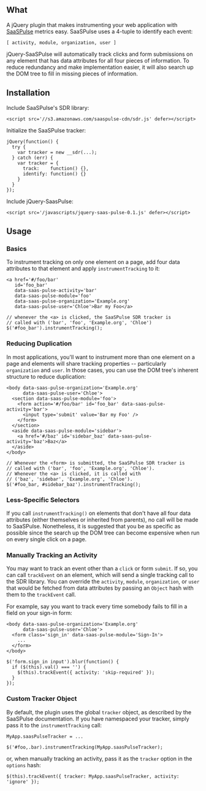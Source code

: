 ## What ##

A jQuery plugin that makes instrumenting your web application with
[SaaSPulse](http://www.saaspulse.com/) metrics easy. SaaSPulse uses
a 4-tuple to identify each event:

    [ activity, module, organization, user ]

jQuery-SaaSPulse will automatically track clicks and form submissions
on any element that has data attributes for all four pieces of information.
To reduce redundancy and make implementation easier, it will also
search up the DOM tree to fill in missing pieces of information.

## Installation ##

Include SaaSPulse's SDR library:

    <script src='//s3.amazonaws.com/saaspulse-cdn/sdr.js' defer></script>

Initialize the SaaSPulse tracker:

    jQuery(function() {
      try {
        var tracker = new __sdr(...);
      } catch (err) {
        var tracker = {
          track:    function() {},
          identify: function() {}
        }
      }
    });

Include jQuery-SaasPulse:

    <script src='/javascripts/jquery-saas-pulse-0.1.js' defer></script>

## Usage ##

### Basics ###

To instrument tracking on only one element on a page, add four data
attributes to that element and apply `instrumentTracking` to it:

    <a href='#/foo/bar'
       id='foo_bar'
       data-saas-pulse-activity='bar'
       data-saas-pulse-module='foo'
       data-saas-pulse-organization='Example.org'
       data-saas-pulse-user='Chloe'>Bar my Foo</a>

    // whenever the <a> is clicked, the SaaSPulse SDR tracker is
    // called with ('bar', 'foo', 'Example.org', 'Chloe')
    $('#foo_bar').instrumentTracking();

### Reducing Duplication ###

In most applications, you'll want to instrument more than one element
on a page and elements will share tracking properties -- particularly
`organization` and `user`. In those cases, you can use the DOM tree's
inherent structure to reduce duplication:

    <body data-saas-pulse-organization='Example.org'
          data-saas-pulse-user='Chloe'>
      <section data-saas-pulse-module='foo'>
        <form action='#/foo/bar' id='foo_bar' data-saas-pulse-activity='bar'>
          <input type='submit' value='Bar my Foo' />
        </form>
      </section>
      <aside data-saas-pulse-module='sidebar'>
        <a href='#/baz' id='sidebar_baz' data-saas-pulse-activity='baz'>Baz</a>
      </aside>
    </body>

    // Whenever the <form> is submitted, the SaaSPulse SDR tracker is
    // called with ('bar', 'foo', 'Example.org', 'Chloe').
    // Whenever the <a> is clicked, it is called with
    // ('baz', 'sidebar', 'Example.org', 'Chloe').
    $('#foo_bar, #sidebar_baz').instrumentTracking();

### Less-Specific Selectors ###

If you call `instrumentTracking()` on elements that don't have all four
data attributes (either themselves or inherited from parents), no call
will be made to SaaSPulse. Nonetheless, it is suggested that you be as
specific as possible since the search up the DOM tree can become expensive
when run on every single click on a page.

### Manually Tracking an Activity ###

You may want to track an event other than a `click` or form `submit`. If so,
you can call `trackEvent` on an element, which will send a single tracking
call to the SDR library. You can override the `activity`, `module`,
`organization`, or `user` that would be fetched from data attributes by
passing an `Object` hash with them to the `trackEvent` call.

For example, say you want to track every time somebody
fails to fill in a field on your sign-in form:

    <body data-saas-pulse-organization='Example.org'
          data-saas-pulse-user='Chloe'>
      <form class='sign_in' data-saas-pulse-module='Sign-In'>
        ...
      </form>
    </body>

    $('form.sign_in input').blur(function() {
      if ($(this).val() === '') {
        $(this).trackEvent({ activity: 'skip-required' });
      }
    });


### Custom Tracker Object ###

By default, the plugin uses the global `tracker` object, as described by
the SaaSPulse documentation. If you have namespaced your tracker, simply
pass it to the `instrumentTracking` call:

    MyApp.saasPulseTracker = ...

    $('#foo,.bar).instrumentTracking(MyApp.saasPulseTracker);

or, when manually tracking an activity, pass it as the `tracker` option
in the `options` hash:

    $(this).trackEvent({ tracker: MyApp.saasPulseTracker, activity: 'ignore' });
